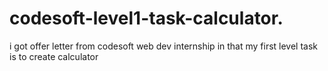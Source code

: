 # codesoft-level1-task-calculator.
i got offer letter from codesoft web dev internship in that  my first level task is to create calculator 
